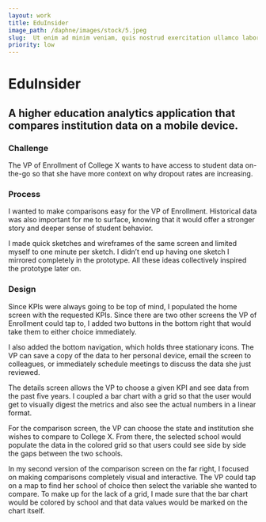 ```yaml
---
layout: work
title: EduInsider
image_path: /daphne/images/stock/5.jpeg
slug:  Ut enim ad minim veniam, quis nostrud exercitation ullamco laboris nisi ut aliquip.
priority: low
---
```


# EduInsider
## A higher education analytics application that compares institution data on a mobile device.

### Challenge
The VP of Enrollment of College X wants to have access to student data on-the-go so that she have more context on why dropout rates are increasing. 

### Process
I wanted to make comparisons easy for the VP of Enrollment. Historical data was also important for me to surface, knowing that it would offer a stronger story and deeper sense of student behavior. 

I made quick sketches and wireframes of the same screen and limited myself to one minute per sketch. I didn’t end up having one sketch I mirrored completely in the prototype. All these ideas collectively inspired the prototype later on. 



### Design
Since KPIs were always going to be top of mind, I populated the home screen with the requested KPIs. Since there are two other screens the VP of Enrollment could tap to, I added two buttons in the bottom right that would take them to either choice immediately. 



I also added the bottom navigation, which holds three stationary icons. The VP can save a copy of the data to her personal device, email the screen to colleagues, or immediately schedule meetings to discuss the data she just reviewed. 


The details screen allows the VP to choose a given KPI and see data from the past five years. I coupled a bar chart with a grid so that the user would get to visually digest the metrics and also see the actual numbers in a linear format. 

For the comparison screen, the VP can choose the state and institution she wishes to compare to College X. From there, the selected school would populate the data in the colored grid so that users could see side by side the gaps between the two schools. 


In my second version of the comparison screen on the far right, I focused on making comparisons completely visual and interactive. The VP could tap on a map to find her school of choice then select the variable she wanted to compare. To make up for the lack of a grid, I made sure that the bar chart would be colored by school and that data values would be marked on the chart itself. 